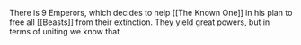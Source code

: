 There is 9 Emperors, which decides to help [[The Known One]] in his plan to free all [[Beasts]] from their extinction.
They yield great powers, but in terms of uniting we know that